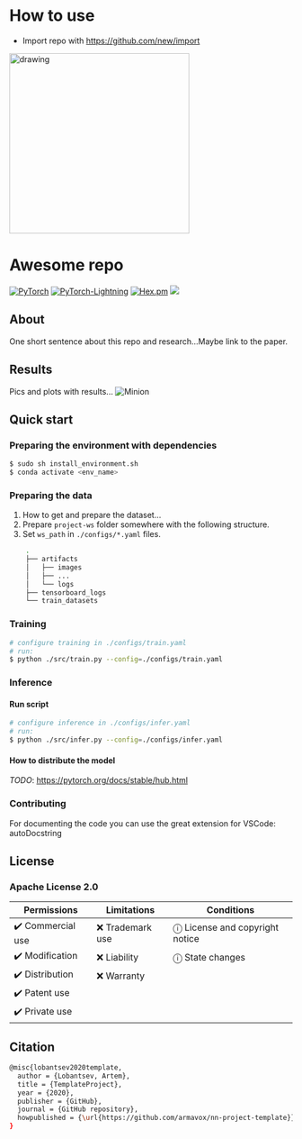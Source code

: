 # How to use

* Import repo with https://github.com/new/import


<img src="https://i.postimg.cc/DZrTbRgH/Screenshot-2020-05-31-at-19-50-43.png" alt="drawing" width="320"/>


# Awesome repo

[![PyTorch](https://img.shields.io/badge/PyTorch-1.5.0-red.svg)][pytorch]
[![PyTorch-Lightning](https://img.shields.io/badge/PyTorch%20Lightning-0.7.3-blueviolet.svg)][pytorch-lightning]
[![Hex.pm](https://img.shields.io/hexpm/l/plug)][apache]
[![](https://img.shields.io/github/forks/armavox/nn-project-template?label=Fork&style=social)][fork]

[pytorch]: https://github.com/pytorch/pytorch
[pytorch-lightning]: https://github.com/PyTorchLightning/pytorch-lightning
[apache]: http://www.apache.org/licenses/LICENSE-2.0
[fork]: https://github.com/armavox/nn-project-template/fork

## About

One short sentence about this repo and research...Maybe link to the paper.

## Results

Pics and plots with results...
![Minion](https://octodex.github.com/images/minion.png)

## Quick start

### Preparing the environment with dependencies

```bash
$ sudo sh install_environment.sh
$ conda activate <env_name>
```

### Preparing the data

1. How to get and prepare the dataset...
2. Prepare `project-ws` folder somewhere with the following structure.
3. Set `ws_path` in `./configs/*.yaml` files.

```bash
    .
    ├── artifacts
    │   ├── images
    │   ├── ...
    │   └── logs
    ├── tensorboard_logs
    └── train_datasets
```

### Training

```bash
# configure training in ./configs/train.yaml
# run:
$ python ./src/train.py --config=./configs/train.yaml
```

### Inference

#### Run script

```bash
# configure inference in ./configs/infer.yaml
# run:
$ python ./src/infer.py --config=./configs/infer.yaml
```

#### How to distribute the model

_TODO_: https://pytorch.org/docs/stable/hub.html

### Contributing

For documenting the code you can use the great extension for VSCode: autoDocstring

## License

### Apache License 2.0

| Permissions      | Limitations       | Conditions                       |
|------------------|-------------------|----------------------------------|
| ✔️ Commercial use |  ❌  Trademark use |  ⓘ License and copyright notice |
| ✔️ Modification   |  ❌  Liability     |  ⓘ State changes                |
| ✔️ Distribution   |  ❌  Warranty      |                                  |
| ✔️ Patent use     |                   |                                  |
| ✔️ Private use    |                   |                                  |

## Citation

```bash
@misc{lobantsev2020template,
  author = {Lobantsev, Artem},
  title = {TemplateProject},
  year = {2020},
  publisher = {GitHub},
  journal = {GitHub repository},
  howpublished = {\url{https://github.com/armavox/nn-project-template}}
}
```
